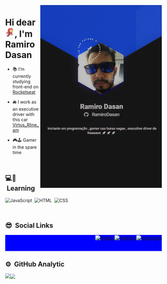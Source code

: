 <img align="right" height="590em" src="https://github.com/RamiroDasan/RamiroDasan/blob/f2372e23d62a6ccfb0168ce85aee2f2a6555c02b/git%20cracha.png"/>
<h1 align="left">Hi dear <img src="https://github.com/RamiroDasan/RamiroDasan/blob/6d0b61759aeddd7e3621c3e3f2620274821fa646/giphy%20(1).gif" width="30px">, I'm Ramiro Dasan</h1>

- 📚 I’m currently studying front-end on [Rocketseat](https://github.com/Rocketseat)

- 🚘 I work as an executive driver with this car [Virtus_Rline_am](https://www.instagram.com/virtus_rline_am/)

- 🎮🕹 Gamer in the spare time 

<br>
    
## 💻💾 &nbsp;Learning

![JavaScript](https://img.shields.io/badge/-JavaScript-05122A?style=flat&logo=javascript)&nbsp;
![HTML](https://img.shields.io/badge/-HTML-05122A?style=flat&logo=HTML5)&nbsp;
![CSS](https://img.shields.io/badge/-CSS-05122A?style=flat&logo=CSS3&logoColor=1572B6)&nbsp;

<br>

## 😎 &nbsp;Social Links

<p align="right" style="background:blue">
<a href="https://twitter.com/Ramiro_Dasan" target="_blank">
  <img align="center" src="https://img.shields.io/badge/-RamiroDasan-05122A?style=flat&logo=twitter" alt="twitter"/>  
</a>
<a href="https://www.linkedin.com/in/ramiro-dasan-aa275393/" target="_blank">
  <img align="center" src="https://img.shields.io/badge/-RamiroDasan-05122A?style=flat&logo=linkedin" alt="linkedin"/>
</a>
<a href="https://www.instagram.com/ramiro_dasan/" target="_blank">
 <img align="center" src="https://img.shields.io/badge/-RamiroDasan-05122A?style=flat&logo=instagram" alt="instagram"/>
</a>
  <br><br><br>
    
## ⚙️ &nbsp;GitHub Analytic



<a href="https://github.com/anuraghazra/github-readme-stats">
  <img align="center" src="https://github-readme-stats.vercel.app/api?username=RamiroDasan&theme=algolia&show_icons=true" />
</a>
<a href="https://github.com/anuraghazra/convoychat">
  <img align="left" src="https://github-readme-stats.vercel.app/api/top-langs/?username=RamiroDasan&layoutcompact&theme=algolia" />
</a>







<!--
**RamiroDasan/RamiroDasan** is a ✨ _special_ ✨ repository because its `README.md` (this file) appears on your GitHub profile.

Here are some ideas to get you started:

- 🔭 I’m currently working on ...
- 🌱 I’m currently learning ...
- 👯 I’m looking to collaborate on ...
- 🤔 I’m looking for help with ...
- 💬 Ask me about ...
- 📫 How to reach me: ...
- 😄 Pronouns: ...
- ⚡ Fun fact: ...
-->
